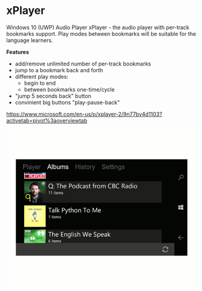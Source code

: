 # xPlayer
Windows 10 (UWP) Audio Player
xPlayer - the audio player with per-track bookmarks support. Play modes between bookmarks will be suitable for the language learners.

**Features**
- add/remove unlimited number of per-track bookmarks
- jump to a bookmark back and forth
- different play modes:
  - begin to end
  - between bookmarks one-time/cycle
- "jump 5 seconds back" button
- convinient big buttons "play-pause-back"

https://www.microsoft.com/en-us/p/xplayer-2/9n77bv4d1103?activetab=pivot%3aoverviewtab

![Alt text](/misc/xplayer2.gif?raw=true "Image#1")
